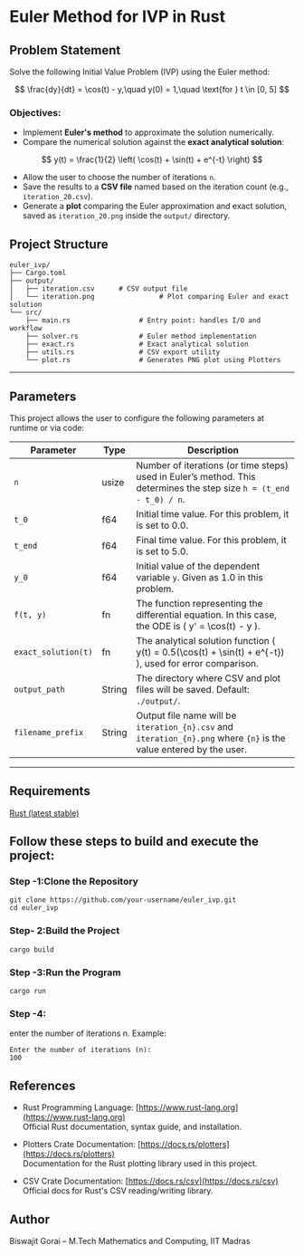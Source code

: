 # Euler Method for IVP in Rust
## Problem Statement
Solve the following Initial Value Problem (IVP) using the Euler method:
```math


\frac{dy}{dt} = \cos(t) - y,\quad y(0) = 1,\quad \text{for } t \in [0, 5]

```
###  Objectives:
- Implement **Euler's method** to approximate the solution numerically.
- Compare the numerical solution against the **exact analytical solution**:
```math

y(t) = \frac{1}{2} \left( \cos(t) + \sin(t) + e^{-t} \right)

```
- Allow the user to choose the number of iterations `n`.
- Save the results to a **CSV file** named based on the iteration count (e.g., `iteration_20.csv`).
- Generate a **plot** comparing the Euler approximation and exact solution, saved as `iteration_20.png` inside the `output/` directory.


## Project Structure

```
euler_ivp/
├── Cargo.toml
├── output/
│   ├── iteration.csv      # CSV output file
│   └── iteration.png                # Plot comparing Euler and exact solution
└── src/
    ├── main.rs                 # Entry point: handles I/O and workflow
    ├── solver.rs               # Euler method implementation
    ├── exact.rs                # Exact analytical solution
    ├── utils.rs                # CSV export utility
    └── plot.rs                 # Generates PNG plot using Plotters
```

---

## Parameters

This project allows the user to configure the following parameters at runtime or via code:

| Parameter | Type   | Description |
|-----------|--------|-------------|
| `n`       | usize  | Number of iterations (or time steps) used in Euler’s method. This determines the step size `h = (t_end - t_0) / n`. |
| `t_0`     | f64    | Initial time value. For this problem, it is set to 0.0. |
| `t_end`   | f64    | Final time value. For this problem, it is set to 5.0. |
| `y_0`     | f64    | Initial value of the dependent variable `y`. Given as 1.0 in this problem. |
| `f(t, y)` | fn     | The function representing the differential equation. In this case, the ODE is \( y' = \cos(t) - y \). |
| `exact_solution(t)` | fn | The analytical solution function \( y(t) = 0.5(\cos(t) + \sin(t) + e^{-t}) \), used for error comparison. |
| `output_path` | String | The directory where CSV and plot files will be saved. Default: `./output/`. |
| `filename_prefix` | String | Output file name will be `iteration_{n}.csv` and `iteration_{n}.png` where `{n}` is the value entered by the user. |

----

## Requirements
[Rust (latest stable)](https://www.rust-lang.org/tools/install)


##  Follow these steps to build and execute the project:
### Step -1:Clone the Repository
```
git clone https://github.com/your-username/euler_ivp.git
cd euler_ivp
```
### Step- 2:Build the Project
```
cargo build
```
### Step -3:Run the Program
```
cargo run
```
### Step -4:
 enter the number of iterations n. Example:
 ```
 Enter the number of iterations (n):
100
```
## References


- Rust Programming Language: [https://www.rust-lang.org](https://www.rust-lang.org)  
  Official Rust documentation, syntax guide, and installation.

- Plotters Crate Documentation: [https://docs.rs/plotters](https://docs.rs/plotters)  
   Documentation for the Rust plotting library used in this project.

- CSV Crate Documentation: [https://docs.rs/csv](https://docs.rs/csv)  
  Official docs for Rust's CSV reading/writing library.



## Author
Biswajit Gorai – M.Tech Mathematics and Computing, IIT Madras
